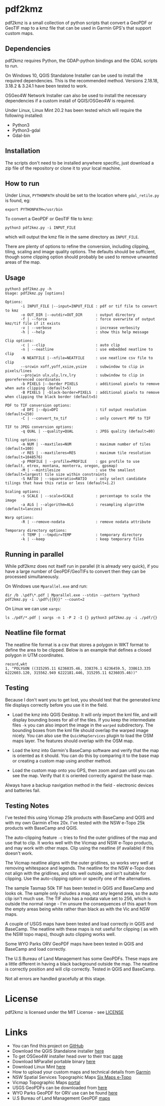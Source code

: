 # pdf2kmz
pdf2kmz is a small collection of python scripts that convert a GeoPDF or GeoTIF map to a kmz file that can be used in Garmin GPS's that support custom maps.

## Dependencies

pdf2kmz requires Python, the GDAP-python bindings and the GDAL scripts to run.

On Windows 10, QGIS Standalone Installer can be used to install the required dependencies.  This is the recommended method. Versions 2.18.18, 3.18.2 & 3.24.1 have been tested to work.

OSGeo4W Network Installer can also be used to install the necessary dependencies if a custom install of QGIS/OSGeo4W is required.

Under Linux, Linux Mint 20.2 has been tested which will require the following installed:
- Python3
- Python3-gdal
- Gdal-bin

## Installation

The scripts don't need to be installed anywhere specific, just download a zip file of the repository or clone it to your local machine.

## How to run

Under Linux, `PYTHONPATH` should be set to the location where `gdal_retile.py` is found, eg:

`export PYTHONPATH=/usr/bin`

To convert a GeoPDF or GeoTIF file to kmz:

`python3 pdf2kmz.py -i INPUT_FILE`

which will output the kmz file in the same directory as `INPUT_FILE`.

There are plenty of options to refine the conversion, including clipping, tiling, scaling and image quality options.  The defaults should be sufficient, though some clipping option should probably be used to remove unwanted areas of the map.

## Usage

```
python3 pdf2kmz.py -h
Usage: pdf2kmz.py [options]

Options:
       -i INPUT_FILE |--input=INPUT_FILE : pdf or tif file to convert to kmz
       -o OUT_DIR |--outdir=OUT_DIR      : output directory
       -f | --force                      : force overwrite of output kmz/tif file if it exists
       -v | --verbose                    : increase verbosity
       -h | --help                       : show this help message

Clip options:
       -c | --clip                       : auto clip
       -n | --neatline                   : use embedded neatline to clip
       -N NEATFILE |--nfile=NEATFILE     : use neatline csv file to clip
       --srcwin xoff,yoff,xsize,ysize    : subwindow to clip in pixels/lines
       --projwin ulx,uly,lrx,lry         : subwindow to clip in georeferenced coordinates
       -b PIXELS |--border PIXELS        : additional pixels to remove when auto clipping (default=5)
       -B PIXELS | -black-border=PIXELS  : additional pixels to remove when clipping the black border (default=5)

PDF to TIF conversion options:
       -d DPI |--dpi=DPI                 : tif output resolution (default=250)
       -C | --convert_to_tif             : only convert PDF to TIF

TIF to JPEG conversion options:
       -q QUAL | --quality=QUAL          : JPEG quality (default=80)

Tiling options:
       -m NUM | --maxtiles=NUM           : maximum number of tiles (default=100)
       -r RES | --maxtileres=RES         : maximum tile resolution (default=1048576)
       -p PROFILE | --profile=PROFILE    : gps profile to use (default, etrex, montana, monterra, oregon, gpsmap)
       -M | --mintilesize                : use the smallest (default=largest) tile size within constraints
       -S RATIO | --squareratio=RATIO    : only select candidate tilings that have this ratio or less (default=1.2)

Scaling options:
       -s SCALE | --scale=SCALE          : percentage to scale the image
       -a ALG | --algorithm=ALG          : resampling algorithm (default=lanczos)

Warp options:
       -R | --remove-nodata              : remove nodata attribute

Temporary directory options:
       -t TEMP | --tmpdir=TEMP           : temporary directory
       -k | --keep                       : keep temporary files
```

## Running in parallel

While pdf2kmz does not itself run in parallel (it is already very quick), if you have a large number of GeoPDF/GeoTIFs to convert then they can be processed simultaneously.

On Windows use `Mparallel.exe` and run:

`dir /b .\pdf\*.pdf | Mparallel.exe --stdin --pattern "python3 pdf2kmz.py -i .\pdf\{{0}}" --count=2`

On Linux we can use `xargs`:

`ls ./pdf/*.pdf | xargs -n 1 -P 2 -I {} python3 pdf2kmz.py -i ./pdf/{}`

## Neatline file format

The neatline file format is a csv that stores a polygon in WKT format to define the area to be clipped.   Below is an example that defines a closed polygon in UTM coordinates.

```
record,wkt
1, "POLYGON ((315295.11 6236035.46, 338376.1 6236459.5, 338613.335 6222603.120, 315562.949 6222181.446, 315295.11 6236035.46))"
```

## Testing

Because I don't want you to get lost, you should test that the generated kmz file displays correctly before you use it in the field.

* Load the kmz into QGIS Desktop.  It will only import the kml file, and will display bounding boxes for all of the tiles.  If you keep the intermediate files `-k` you can also import the image in the `warped` subdirectory.  The bounding boxes from the kml file should overlap the warped image nicely.  You can also use the `QuickMapServices` plugin to load the OSM maps layer.  The features should overlap with the OSM map.

* Load the kmz into Garmin's BaseCamp software and verify that the map is oriented as it should.  You can do this by comparing it to the base map or creating a custom map using another method.

* Load the custom map onto you GPS, then zoom and pan until you can see the map.  Verify that it is oriented correctly against the base map.

Always have a backup navigation method in the field - electronic devices and batteries fail.

## Testing Notes

I've tested this using Vicmap 25k products with BaseCamp and QGIS and with my own Garmin eTrex 20x.  I've tested with the NSW e-Topo 25k products with BaseCamp and QGIS.

The auto-clipping feature `-c` tries to find the outer gridlines of the map and use that to clip.  It works well with the Vicmap and NSW e-Topo products, and may work with other maps.  Clip using the neatline (if available) if this doesn't work.

The Vicmap neatline aligns with the outer gridlines, so works very well at removing whitespace and legends.  The neatline for the NSW e-Topo does not align with the gridlines, and sits well outside, and isn't suitable for clipping.  Use the auto-clipping option or specify one of the alternatives.

The sample Tasmap 50k TIF has been tested in QGIS and BaseCamp and looks ok.  The sample only includes a map, not any legend area, so the auto clip isn't much use.  The TIF also has a nodata value set to 256, which is outside the normal range - I'm unsure the consequences of this apart from the empty areas being white rather than black as with the Vic and NSW maps.

A couple of USGS maps have been tested and load correctly in QGIS and BaseCamp.  The neatline with these maps is not useful for clipping ( as with the NSW topo maps), though auto clipping works well.

Some WYO Parks ORV GeoPDF maps have been tested in QGIS and BaseCamp and load correctly.

The U.S Bureau of Land Management has some GeoPDFs.  These maps are a little different in having a black background outside the map.  The neatline is correctly position and will clip correctly.  Tested in QGIS and BaseCamp.

Not all errors are handled gracefully at this stage.

# License

pdf2kmz is licensed under the MIT License - see [LICENSE](LICENSE)

# Links

* You can find this project on [GitHub](https://github.com/james-2142/pdf2kmz)
* Download the QGIS Standalone installer [here](https://www.qgis.org/en/site/forusers/download.html)
* To get OSGeo4W installer head over to their trac [page](https://trac.osgeo.org/osgeo4w/)
* Download MParallel portable binary [here](https://github.com/lordmulder/MParallel/releases/download/1.0.4/mparallel.2016-06-08.bin-win64.zip)
* Download Linux Mint [here](https://linuxmint.com/download.php)
* How to upload your custom maps and technical details from [Garmin](https://support.garmin.com/en-AU/?faq=cVuMqGHWaM7wTFWMkPNLN9)
* NSW Spatial Services Topographic Maps [Six Maps e-Topo](https://maps.six.nsw.gov.au/etopo.html)
* Vicmap Topographic Maps [portal](https://vicmaptopo.land.vic.gov.au/#/discover-map)
* USGS GeoPDFs can be downloaded from [here](https://store.usgs.gov/map-locator)
* WYO Parks GeoPDF for ORV use can be found [here](https://wyoparks.wyo.gov/index.php/orv-trails/orv-maps)
* U.S Bureau of Land Management GeoPDF [maps](https://www.blm.gov/maps/georeferenced-PDFs)

